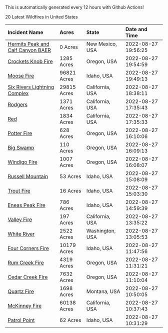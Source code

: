 This is automatically generated every 12 hours with Github Actions!

20 Latest Wildfires in United States

 | Incident Name | Acres | State | Date and Time |
|:---|:---|:---|:---|
| [Hermits Peak and Calf Canyon BAER](https://inciweb.nwcg.gov/incident/8104/) | 0 Acres | New Mexico, USA | 2022-08-27 19:56:25 |
| [Crockets Knob Fire](https://inciweb.nwcg.gov/incident/8355/) | 1285 Acres | Oregon, USA | 2022-08-27 19:54:59 |
| [Moose Fire](https://inciweb.nwcg.gov/incident/8249/) | 96821 Acres | Idaho, USA | 2022-08-27 19:49:13 |
| [Six Rivers Lightning Complex](https://inciweb.nwcg.gov/incident/8312/) | 29815 Acres | California, USA | 2022-08-27 18:38:11 |
| [Rodgers](https://inciweb.nwcg.gov/incident/8333/) | 1371 Acres | California, USA | 2022-08-27 17:35:43 |
| [Red](https://inciweb.nwcg.gov/incident/8332/) | 1834 Acres | California, USA | 2022-08-27 17:35:33 |
| [Potter Fire](https://inciweb.nwcg.gov/incident/8291/) | 628 Acres | Oregon, USA | 2022-08-27 16:10:06 |
| [Big Swamp](https://inciweb.nwcg.gov/incident/8323/) | 110 Acres | Oregon, USA | 2022-08-27 16:09:13 |
| [Windigo Fire](https://inciweb.nwcg.gov/incident/8292/) | 1007 Acres | Oregon, USA | 2022-08-27 16:08:07 |
| [Russell Mountain](https://inciweb.nwcg.gov/incident/8360/) | 53 Acres | Idaho, USA | 2022-08-27 15:08:09 |
| [Trout Fire](https://inciweb.nwcg.gov/incident/8356/) | 16 Acres | Idaho, USA | 2022-08-27 15:03:30 |
| [Eneas Peak Fire](https://inciweb.nwcg.gov/incident/8338/) | 786 Acres | Idaho, USA | 2022-08-27 14:59:39 |
| [Valley Fire](https://inciweb.nwcg.gov/incident/8352/) | 197 Acres | California, USA | 2022-08-27 13:35:22 |
| [White River ](https://inciweb.nwcg.gov/incident/8329/) | 2522 Acres | Washington, USA | 2022-08-27 13:05:53 |
| [Four Corners Fire](https://inciweb.nwcg.gov/incident/8331/) | 10179 Acres | Idaho, USA | 2022-08-27 11:47:56 |
| [Rum Creek Fire](https://inciweb.nwcg.gov/incident/8348/) | 4319 Acres | Oregon, USA | 2022-08-27 11:31:21 |
| [Cedar Creek Fire](https://inciweb.nwcg.gov/incident/8307/) | 7632 Acres | Oregon, USA | 2022-08-27 11:10:04 |
| [Quartz Fire](https://inciweb.nwcg.gov/incident/8337/) | 1698 Acres | Montana, USA | 2022-08-27 10:50:05 |
| [McKinney Fire](https://inciweb.nwcg.gov/incident/8287/) | 60138 Acres | California, USA | 2022-08-27 10:37:43 |
| [Patrol Point](https://inciweb.nwcg.gov/incident/8357/) | 62 Acres | Idaho, USA | 2022-08-27 10:31:29 |
